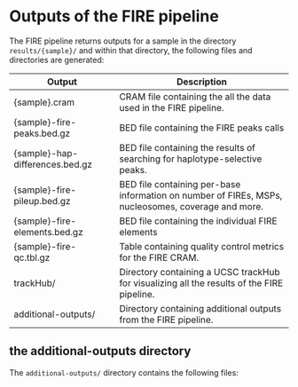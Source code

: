# Outputs of the FIRE pipeline
The FIRE pipeline returns outputs for a sample in the directory `results/{sample}/` and within that directory, the following files and directories are generated:

| Output | Description |
| --- | --- |
| {sample}.cram | CRAM file containing the all the data used in the FIRE pipeline. |
| {sample}-fire-peaks.bed.gz | BED file containing the FIRE peaks calls |
| {sample}-hap-differences.bed.gz | BED file containing the results of searching for haplotype-selective peaks. |
| {sample}-fire-pileup.bed.gz | BED file containing per-base information on number of FIREs, MSPs, nucleosomes, coverage and more. |
| {sample}-fire-elements.bed.gz | BED file containing the individual FIRE elements |
| {sample}-fire-qc.tbl.gz | Table containing quality control metrics for the FIRE CRAM. |
| trackHub/ | Directory containing a UCSC trackHub for visualizing all the results of the FIRE pipeline. |
| additional-outputs/ | Directory containing additional outputs from the FIRE pipeline. |




## the additional-outputs directory
The `additional-outputs/` directory contains the following files:
